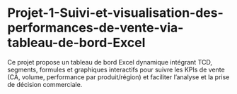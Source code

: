 # Projet-1-Suivi-et-visualisation-des-performances-de-vente-via-tableau-de-bord-Excel
Ce projet propose un tableau de bord Excel dynamique intégrant TCD, segments, formules et graphiques interactifs pour suivre les KPIs de vente (CA, volume, performance par produit/région) et faciliter l’analyse et la prise de décision commerciale.
